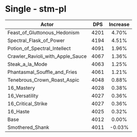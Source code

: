 # Single - stm-pl
| Actor | DPS | Increase |
|---|:---:|:---:|
|Feast_of_Gluttonous_Hedonism|4201|4.70%|
|Spectral_Flask_of_Power|4194|4.51%|
|Potion_of_Spectral_Intellect|4091|1.96%|
|Crawler_Ravioli_with_Apple_Sauce|4067|1.36%|
|Steak_a_la_Mode|4063|1.25%|
|Phantasmal_Souffle_and_Fries|4061|1.21%|
|Tenebrous_Crown_Roast_Aspic|4048|0.88%|
|16_Mastery|4028|0.38%|
|16_Versatility|4027|0.36%|
|16_Critical_Strike|4027|0.36%|
|16_Haste|4025|0.32%|
|Base|4012|0.00%|
|Smothered_Shank|4011|-0.03%|
